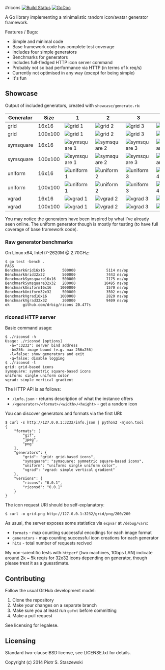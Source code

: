 #ricons [![Build Status](https://travis-ci.org/drbig/ricons.svg?branch=master)](https://travis-ci.org/drbig/ricons) [![GoDoc](https://godoc.org/github.com/drbig/ricons?status.svg)](http://godoc.org/github.com/drbig/ricons)

A Go library implementing a minimalistic random icon/avatar generator framework.

Features / Bugs:

- Simple and minimal code
- Base framework code has complete test coverage
- Includes four simple generators
- Benchmarks for generators
- Includes full-fledged HTTP icon server command
- Probably not so bad performance via HTTP (in terms of k req/s)
- Currently not optimised in any way (except for being simple)
- It's fun

## Showcase

Output of included generators, created with `showcase/generate.rb`:

Generator|Size|1|2|3|4
---------|----|-|-|-|-
grid|16x16|![grid 1](https://raw.github.com/drbig/ricons/master/showcase/grid-16x16-1.png)|![grid 2](https://raw.github.com/drbig/ricons/master/showcase/grid-16x16-2.png)|![grid 3](https://raw.github.com/drbig/ricons/master/showcase/grid-16x16-3.png)|![grid 4](https://raw.github.com/drbig/ricons/master/showcase/grid-16x16-4.png)
grid|100x100|![grid 1](https://raw.github.com/drbig/ricons/master/showcase/grid-100x100-1.png)|![grid 2](https://raw.github.com/drbig/ricons/master/showcase/grid-100x100-2.png)|![grid 3](https://raw.github.com/drbig/ricons/master/showcase/grid-100x100-3.png)|![grid 4](https://raw.github.com/drbig/ricons/master/showcase/grid-100x100-4.png)
symsquare|16x16|![symsquare 1](https://raw.github.com/drbig/ricons/master/showcase/symsquare-16x16-1.png)|![symsquare 2](https://raw.github.com/drbig/ricons/master/showcase/symsquare-16x16-2.png)|![symsquare 3](https://raw.github.com/drbig/ricons/master/showcase/symsquare-16x16-3.png)|![symsquare 4](https://raw.github.com/drbig/ricons/master/showcase/symsquare-16x16-4.png)
symsquare|100x100|![symsquare 1](https://raw.github.com/drbig/ricons/master/showcase/symsquare-100x100-1.png)|![symsquare 2](https://raw.github.com/drbig/ricons/master/showcase/symsquare-100x100-2.png)|![symsquare 3](https://raw.github.com/drbig/ricons/master/showcase/symsquare-100x100-3.png)|![symsquare 4](https://raw.github.com/drbig/ricons/master/showcase/symsquare-100x100-4.png)
uniform|16x16|![uniform 1](https://raw.github.com/drbig/ricons/master/showcase/uniform-16x16-1.png)|![uniform 2](https://raw.github.com/drbig/ricons/master/showcase/uniform-16x16-2.png)|![uniform 3](https://raw.github.com/drbig/ricons/master/showcase/uniform-16x16-3.png)|![uniform 4](https://raw.github.com/drbig/ricons/master/showcase/uniform-16x16-4.png)
uniform|100x100|![uniform 1](https://raw.github.com/drbig/ricons/master/showcase/uniform-100x100-1.png)|![uniform 2](https://raw.github.com/drbig/ricons/master/showcase/uniform-100x100-2.png)|![uniform 3](https://raw.github.com/drbig/ricons/master/showcase/uniform-100x100-3.png)|![uniform 4](https://raw.github.com/drbig/ricons/master/showcase/uniform-100x100-4.png)
vgrad|16x16|![vgrad 1](https://raw.github.com/drbig/ricons/master/showcase/vgrad-16x16-1.png)|![vgrad 2](https://raw.github.com/drbig/ricons/master/showcase/vgrad-16x16-2.png)|![vgrad 3](https://raw.github.com/drbig/ricons/master/showcase/vgrad-16x16-3.png)|![vgrad 4](https://raw.github.com/drbig/ricons/master/showcase/vgrad-16x16-4.png)
vgrad|100x100|![vgrad 1](https://raw.github.com/drbig/ricons/master/showcase/vgrad-100x100-1.png)|![vgrad 2](https://raw.github.com/drbig/ricons/master/showcase/vgrad-100x100-2.png)|![vgrad 3](https://raw.github.com/drbig/ricons/master/showcase/vgrad-100x100-3.png)|![vgrad 4](https://raw.github.com/drbig/ricons/master/showcase/vgrad-100x100-4.png)

You may notice the generators have been inspired by what I've already seen online. The uniform generator though is mostly for testing (to have full coverage of base framework code).

### Raw generator benchmarks

On Linux x64, Intel i7-2620M @ 2.70GHz:

    $ go test -bench .
    PASS
    BenchmarkGrid16x16        500000              5114 ns/op
    BenchmarkGrid32x32        500000              7443 ns/op
    BenchmarkSymsquare16x16   500000              7175 ns/op
    BenchmarkSymsquare32x32   200000             10495 ns/op
    BenchmarkUniform16x16    1000000              1570 ns/op
    BenchmarkUniform32x32     500000              3502 ns/op
    BenchmarkVgrad16x16      1000000              2820 ns/op
    BenchmarkVgrad32x32       200000              9409 ns/op
    ok      github.com/drbig/ricons 20.477s

### riconsd HTTP server

Basic command usage:

    $ ./riconsd -h
    Usage: ./riconsd [options]
      -a=":3232": server bind address
      -b=256: image bound (e.g. max 256x256)
      -l=false: show generators and exit
      -q=false: disable logging
    $ ./riconsd -l
    grid: grid-based icons
    symsquare: symmetric square-based icons
    uniform: single uniform color
    vgrad: simple vertical gradient

The HTTP API is as follows:

- `/info.json` - returns description of what the instance offers
- `/<generator>/<format>/<width>/<height>` - get a random icon

You can discover generators and formats via the first URI:

    $ curl -s http://127.0.0.1:3232/info.json | python2 -mjson.tool
    {
        "formats": [
            "gif",
            "jpeg",
            "png"
        ],
        "generators": {
            "grid": "grid: grid-based icons",
            "symsquare": "symsquare: symmetric square-based icons",
            "uniform": "uniform: single uniform color",
            "vgrad": "vgrad: simple vertical gradient"
        },
        "versions": {
            "ricons": "0.0.1",
            "riconsd": "0.0.1"
        }
    }

The icon request URI should be self-explanatory:

    $ curl -o grid.png http://127.0.0.1:3232/grid/png/200/200

As usual, the server exposes some statistics via `expvar` at `/debug/vars`:

- `formats` - map counting successful encodings for each image format
- `generators` - map counting successful icon creations for each generator
- `hits` - total number of requests recived

My non-scientific tests with `httperf` (two machines, 1Gbps LAN) indicate around 2k ~ 5k req/s for 32x32 icons depending on generator, though please treat it as a guesstimate.

## Contributing

Follow the usual GitHub development model:

1. Clone the repository
2. Make your changes on a separate branch
3. Make sure you at least run `gofmt` before committing
4. Make a pull request

See licensing for legalese.

## Licensing

Standard two-clause BSD license, see LICENSE.txt for details.

Copyright (c) 2014 Piotr S. Staszewski
